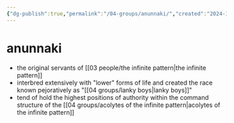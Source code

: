 ```yaml
---
{"dg-publish":true,"permalink":"/04-groups/anunnaki/","created":"2024-12-27T11:21:19.154-06:00","updated":"2025-02-21T13:32:39.033-06:00"}
---
```


# anunnaki
- the original servants of [[03 people/the infinite pattern\|the infinite pattern]]
- interbred extensively with "lower" forms of life and created the race known pejoratively as "[[04 groups/lanky boys\|lanky boys]]"
- tend of hold the highest positions of authority within the command structure of the [[04 groups/acolytes of the infinite pattern\|acolytes of the infinite pattern]]